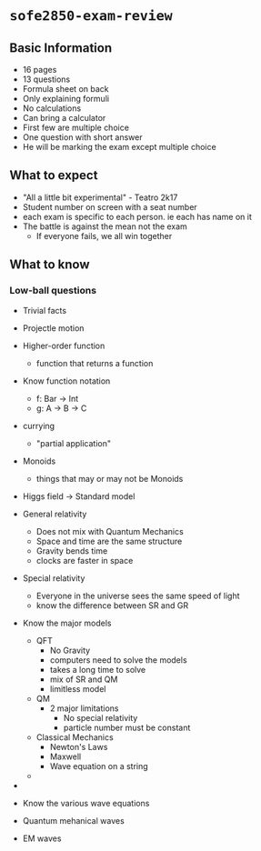 # `sofe2850-exam-review`

## Basic Information
* 16 pages
* 13 questions
* Formula sheet on back
* Only explaining formuli
* No calculations
* Can bring a calculator
* First few are multiple choice
* One question with short answer
* He will be marking the exam except multiple choice

## What to expect
* "All a little bit experimental" - Teatro 2k17
* Student number on screen with a seat number
* each exam is specific to each person. ie each has name on it
* The battle is against the mean not the exam
  * If everyone fails, we all win together

## What to know

### Low-ball questions
* Trivial facts
* Projectle motion
* Higher-order function
  * function that returns a function
* Know function notation
  * f: Bar -> Int
  * g: A -> B -> C
* currying
  * "partial application"
* Monoids
  * things that may or may not be Monoids
* Higgs field -> Standard model
* General relativity
  * Does not mix with Quantum Mechanics
  * Space and time are the same structure
  * Gravity bends time
  * clocks are faster in space
* Special relativity
  * Everyone in the universe sees the same speed of light
  * know the difference between SR and GR
* Know the major models
  * QFT
    * No Gravity
    * computers need to solve the models
    * takes a long time to solve
    * mix of SR and QM
    * limitless model
  * QM
    * 2 major limitations
      * No special relativity
      * particle number must be constant
  * Classical Mechanics
    * Newton's Laws
    * Maxwell
    * Wave equation on a string
  * 
*



* Know the various wave equations
* Quantum mehanical waves
* EM waves
